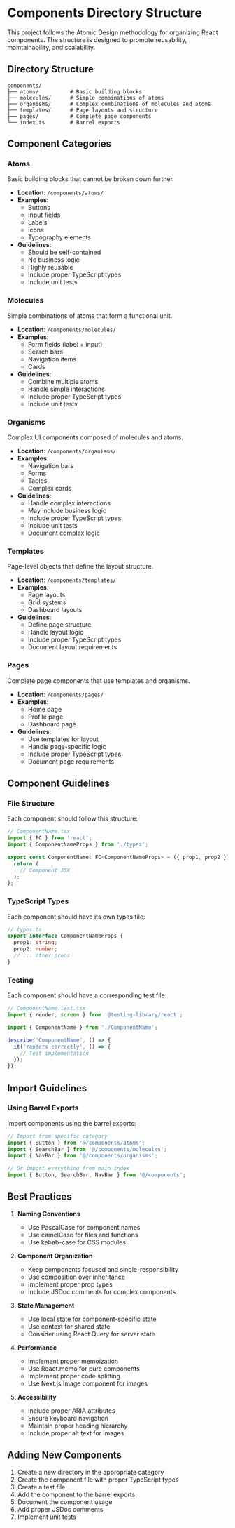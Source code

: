 # Components Directory Structure

This project follows the Atomic Design methodology for organizing React components. The structure is designed to promote reusability, maintainability, and scalability.

## Directory Structure

```
components/
├── atoms/          # Basic building blocks
├── molecules/      # Simple combinations of atoms
├── organisms/      # Complex combinations of molecules and atoms
├── templates/      # Page layouts and structure
├── pages/          # Complete page components
└── index.ts        # Barrel exports
```

## Component Categories

### Atoms

Basic building blocks that cannot be broken down further.

- **Location**: `/components/atoms/`
- **Examples**:
  - Buttons
  - Input fields
  - Labels
  - Icons
  - Typography elements
- **Guidelines**:
  - Should be self-contained
  - No business logic
  - Highly reusable
  - Include proper TypeScript types
  - Include unit tests

### Molecules

Simple combinations of atoms that form a functional unit.

- **Location**: `/components/molecules/`
- **Examples**:
  - Form fields (label + input)
  - Search bars
  - Navigation items
  - Cards
- **Guidelines**:
  - Combine multiple atoms
  - Handle simple interactions
  - Include proper TypeScript types
  - Include unit tests

### Organisms

Complex UI components composed of molecules and atoms.

- **Location**: `/components/organisms/`
- **Examples**:
  - Navigation bars
  - Forms
  - Tables
  - Complex cards
- **Guidelines**:
  - Handle complex interactions
  - May include business logic
  - Include proper TypeScript types
  - Include unit tests
  - Document complex logic

### Templates

Page-level objects that define the layout structure.

- **Location**: `/components/templates/`
- **Examples**:
  - Page layouts
  - Grid systems
  - Dashboard layouts
- **Guidelines**:
  - Define page structure
  - Handle layout logic
  - Include proper TypeScript types
  - Document layout requirements

### Pages

Complete page components that use templates and organisms.

- **Location**: `/components/pages/`
- **Examples**:
  - Home page
  - Profile page
  - Dashboard page
- **Guidelines**:
  - Use templates for layout
  - Handle page-specific logic
  - Include proper TypeScript types
  - Document page requirements

## Component Guidelines

### File Structure

Each component should follow this structure:

```typescript
// ComponentName.tsx
import { FC } from 'react';
import { ComponentNameProps } from './types';

export const ComponentName: FC<ComponentNameProps> = ({ prop1, prop2 }) => {
  return (
    // Component JSX
  );
};
```

### TypeScript Types

Each component should have its own types file:

```typescript
// types.ts
export interface ComponentNameProps {
  prop1: string;
  prop2: number;
  // ... other props
}
```

### Testing

Each component should have a corresponding test file:

```typescript
// ComponentName.test.tsx
import { render, screen } from '@testing-library/react';

import { ComponentName } from './ComponentName';

describe('ComponentName', () => {
  it('renders correctly', () => {
    // Test implementation
  });
});
```

## Import Guidelines

### Using Barrel Exports

Import components using the barrel exports:

```typescript
// Import from specific category
import { Button } from '@/components/atoms';
import { SearchBar } from '@/components/molecules';
import { NavBar } from '@/components/organisms';

// Or import everything from main index
import { Button, SearchBar, NavBar } from '@/components';
```

## Best Practices

1. **Naming Conventions**

   - Use PascalCase for component names
   - Use camelCase for files and functions
   - Use kebab-case for CSS modules

2. **Component Organization**

   - Keep components focused and single-responsibility
   - Use composition over inheritance
   - Implement proper prop types
   - Include JSDoc comments for complex components

3. **State Management**

   - Use local state for component-specific state
   - Use context for shared state
   - Consider using React Query for server state

4. **Performance**

   - Implement proper memoization
   - Use React.memo for pure components
   - Implement proper code splitting
   - Use Next.js Image component for images

5. **Accessibility**
   - Include proper ARIA attributes
   - Ensure keyboard navigation
   - Maintain proper heading hierarchy
   - Include proper alt text for images

## Adding New Components

1. Create a new directory in the appropriate category
2. Create the component file with proper TypeScript types
3. Create a test file
4. Add the component to the barrel exports
5. Document the component usage
6. Add proper JSDoc comments
7. Implement unit tests
